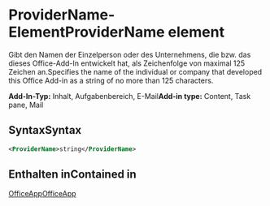 # <a name="providername-element"></a><span data-ttu-id="e9760-101">ProviderName-Element</span><span class="sxs-lookup"><span data-stu-id="e9760-101">ProviderName element</span></span>

<span data-ttu-id="e9760-102">Gibt den Namen der Einzelperson oder des Unternehmens, die bzw. das dieses Office-Add-In entwickelt hat, als Zeichenfolge von maximal 125 Zeichen an.</span><span class="sxs-lookup"><span data-stu-id="e9760-102">Specifies the name of the individual or company that developed this Office Add-in as a string of no more than 125 characters.</span></span>

<span data-ttu-id="e9760-103">**Add-In-Typ:** Inhalt, Aufgabenbereich, E-Mail</span><span class="sxs-lookup"><span data-stu-id="e9760-103">**Add-in type:** Content, Task pane, Mail</span></span>

## <a name="syntax"></a><span data-ttu-id="e9760-104">Syntax</span><span class="sxs-lookup"><span data-stu-id="e9760-104">Syntax</span></span>

```XML
<ProviderName>string</ProviderName>
```

## <a name="contained-in"></a><span data-ttu-id="e9760-105">Enthalten in</span><span class="sxs-lookup"><span data-stu-id="e9760-105">Contained in</span></span>

[<span data-ttu-id="e9760-106">OfficeApp</span><span class="sxs-lookup"><span data-stu-id="e9760-106">OfficeApp</span></span>](officeapp.md)

